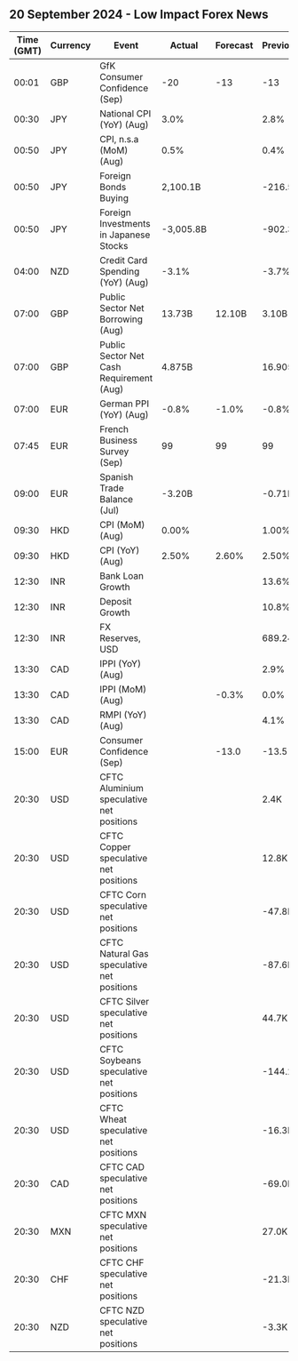 ## 20 September 2024 - Low Impact Forex News

| Time (GMT) | Currency | Event | Actual | Forecast | Previous |
|------|----------|-------|--------|----------|----------|
| 00:01 | GBP | GfK Consumer Confidence (Sep) | -20 | -13 | -13 |
| 00:30 | JPY | National CPI (YoY) (Aug) | 3.0% |  | 2.8% |
| 00:50 | JPY | CPI, n.s.a (MoM) (Aug) | 0.5% |  | 0.4% |
| 00:50 | JPY | Foreign Bonds Buying | 2,100.1B |  | -216.5B |
| 00:50 | JPY | Foreign Investments in Japanese Stocks | -3,005.8B |  | -902.3B |
| 04:00 | NZD | Credit Card Spending (YoY) (Aug) | -3.1% |  | -3.7% |
| 07:00 | GBP | Public Sector Net Borrowing (Aug) | 13.73B | 12.10B | 3.10B |
| 07:00 | GBP | Public Sector Net Cash Requirement (Aug) | 4.875B |  | 16.905B |
| 07:00 | EUR | German PPI (YoY) (Aug) | -0.8% | -1.0% | -0.8% |
| 07:45 | EUR | French Business Survey (Sep) | 99 | 99 | 99 |
| 09:00 | EUR | Spanish Trade Balance (Jul) | -3.20B |  | -0.71B |
| 09:30 | HKD | CPI (MoM) (Aug) | 0.00% |  | 1.00% |
| 09:30 | HKD | CPI (YoY) (Aug) | 2.50% | 2.60% | 2.50% |
| 12:30 | INR | Bank Loan Growth |  |  | 13.6% |
| 12:30 | INR | Deposit Growth |  |  | 10.8% |
| 12:30 | INR | FX Reserves, USD |  |  | 689.24B |
| 13:30 | CAD | IPPI (YoY) (Aug) |  |  | 2.9% |
| 13:30 | CAD | IPPI (MoM) (Aug) |  | -0.3% | 0.0% |
| 13:30 | CAD | RMPI (YoY) (Aug) |  |  | 4.1% |
| 15:00 | EUR | Consumer Confidence (Sep) |  | -13.0 | -13.5 |
| 20:30 | USD | CFTC Aluminium speculative net positions |  |  | 2.4K |
| 20:30 | USD | CFTC Copper speculative net positions |  |  | 12.8K |
| 20:30 | USD | CFTC Corn speculative net positions |  |  | -47.8K |
| 20:30 | USD | CFTC Natural Gas speculative net positions |  |  | -87.6K |
| 20:30 | USD | CFTC Silver speculative net positions |  |  | 44.7K |
| 20:30 | USD | CFTC Soybeans speculative net positions |  |  | -144.2K |
| 20:30 | USD | CFTC Wheat speculative net positions |  |  | -16.3K |
| 20:30 | CAD | CFTC CAD speculative net positions |  |  | -69.0K |
| 20:30 | MXN | CFTC MXN speculative net positions |  |  | 27.0K |
| 20:30 | CHF | CFTC CHF speculative net positions |  |  | -21.3K |
| 20:30 | NZD | CFTC NZD speculative net positions |  |  | -3.3K |

